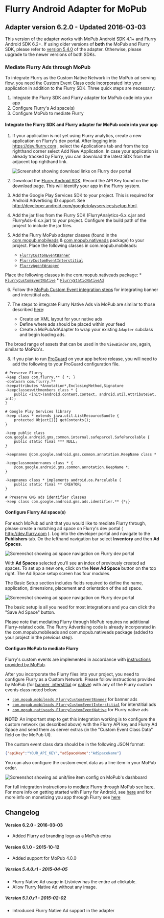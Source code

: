 Flurry Android Adapter for MoPub
=================================

Adapter version 6.2.0 - Updated 2016-03-03
------------------------------------------

This version of the adapter works with MoPub Android SDK 4.1+ and Flurry Android SDK 6.2+. If using older versions of **both**
the MoPub and Flurry SDK, please refer to [version 5.4.0](https://github.com/flurry/FlurryAdapterForMoPubAndroid/tree/v5.4.0_for_mopub_pre_4.0.0) of the adapter. 
Otherwise, please upgrade to the newer versions of both SDKs.

###  Mediate Flurry Ads through MoPub

To integrate Flurry as the Custom Native Network in the MoPub ad serving flow, you need the
Custom Event Class code incorporated into your application in addition to the Flurry SDK.
Three quick steps are necessary:

1. Integrate the Flurry SDK and Flurry adapter for MoPub code into your app
2. Configure Flurry's Ad space(s)
3. Configure MoPub to mediate Flurry

#### Integrate the Flurry SDK and Flurry adapter for MoPub code into your app

1. If your application is not yet using Flurry analytics, create a new application on Flurry's
dev portal. After logging into https://dev.flurry.com , select the Applications tab and from the
top righthand corner select Add New Application. In case your application is already tracked
by Flurry, you can download the latest SDK from the adjacent top righthand
link.

    ![Screenshot showing download links on Flurry dev portal](imgs/add_project_link.png)

2. Download the [Flurry Android SDK](https://dev.flurry.com/uploadVersionSelectProject.do).
Record the API Key found on the download page. This will identify your app in the Flurry system.

3. Add the Google Play Services SDK to your project. This is required for Android Advertising ID
support. See http://developer.android.com/google/playservices/setup.html.

4. Add the jar files from the Flurry SDK (FlurryAnalytics-6.x.x.jar and
FlurryAds-6.x.x.jar) to your project. Configure the build path of the project to include
the jar files.

5. Add the Flurry MoPub adapter classes (found in the [com.mopub.mobileads](src/com/mopub/mobileads)
& [com.mopub.nativeads](src/com/mopub/nativeads) package) to your project. Place the following
classes in com.mopub.mobileads:
    * [`FlurryCustomEventBanner`](src/com/mopub/mobileads/FlurryCustomEventBanner.java)
    * [`FlurryCustomEventInterstitial`](src/com/mopub/mobileads/FlurryCustomEventInterstitial.java)
    * [`FlurryAgentWrapper`](src/com/mopub/mobileads/FlurryAgentWrapper.java)

 Place the following classes in the com.mopub.nativeads package:
    * [`FlurryCustomEventNative`](src/com/mopub/nativeads/FlurryCustomEventNative.java)
    * [`FlurryStaticNativeAd`](src/com/mopub/nativeads/FlurryStaticNativeAd.java)

6. Follow the [MoPub Custom Event integration steps](https://github.com/mopub/mopub-android-sdk/wiki/Integrating-Third-Party-Ad-Networks)
for integrating banner and interstitial ads.

7. The steps to integrate Flurry Native Ads via MoPub are similar to those described [here](https://github.com/mopub/mopub-android-sdk/wiki/Native-Ads-Integration):
    * Create an XML layout for your native ads
    * Define where ads should be placed within your feed
    * Create a MoPubAdAdapter to wrap your existing `Adapter` subclass and begin loading ads.

 The broad range of assets that can be used in the `ViewBinder` are, again, similar to MoPub's.

8. If you plan to run [ProGuard](http://developer.android.com/tools/help/proguard.html) on your app
before release, you will need to add the following to your ProGuard configuration file.

 ```
 # Preserve Flurry
 -keep class com.flurry.** { *; }
 -dontwarn com.flurry.**
 -keepattributes *Annotation*,EnclosingMethod,Signature
 -keepclasseswithmembers class * {
     public <init>(android.content.Context, android.util.AttributeSet, int);
 }

 # Google Play Services library
 -keep class * extends java.util.ListResourceBundle {
     protected Object[][] getContents();
 }

 -keep public class com.google.android.gms.common.internal.safeparcel.SafeParcelable {
     public static final *** NULL;
 }

 -keepnames @com.google.android.gms.common.annotation.KeepName class *

 -keepclassmembernames class * {
     @com.google.android.gms.common.annotation.KeepName *;
 }

 -keepnames class * implements android.os.Parcelable {
     public static final ** CREATOR;
 }

 # Preserve GMS ads identifier classes
 -keep class com.google.android.gms.ads.identifier.** {*;}
 ```

#### Configure Flurry Ad space(s)

For each MoPub ad unit that you would like to mediate Flurry through, please create a matching ad
space on Flurry's dev portal ( http://dev.flurry.com ). Log into the developer portal and navigate
to the **Publishers** tab. On the lefthand navigation bar select **Inventory** and then
**Ad Spaces**.

![Screenshot showing ad space navigation on Flurry dev portal](imgs/ad_space_navigation.png)

With **Ad Spaces** selected you’ll see an index of previously created ad spaces. To set up a new one,
click on the **New Ad Space** button on the top right. The Ad Space setup screen has four modules.

The Basic Setup section includes fields required to define the name, application, dimensions,
placement and orientation of the ad space.

![Screenshot showing ad space navigation on Flurry dev portal](imgs/native_ad_setup.png)

The basic setup is all you need for most integrations and you can click the "Save Ad Space" button.

Please note that mediating Flurry through MoPub requires no additional Flurry-related code.
The Flurry Advertising code is already incorporated in the com.mopub.mobileads and
com.mopub.nativeads package (added to your project in the previous step).

#### Configure MoPub to mediate Flurry

Flurry's custom events are implemented in accordance with [instructions provided by MoPub]( https://github.com/mopub/mopub-android-sdk/wiki/Custom-Events).

After you incorporate the Flurry files into your project, you need to
configure Flurry as a Custom Network. Please follow instructions provided by MoPub 
(for [banner, interstitial](https://dev.twitter.com/mopub/ui-setup/custom-network-setup) or [native](https://dev.twitter.com/mopub/ui-setup/network-setup-custom-native)) 
with any of the Flurry custom events class noted below:

* [`com.mopub.mobileads.FlurryCustomEventBanner`](src/com/mopub/mobileads/FlurryCustomEventBanner.java)
 for banner ads
* [`com.mopub.mobileads.FlurryCustomEventInterstitial`](src/com/mopub/mobileads/FlurryCustomEventInterstitial.java)
  for interstitial ads
* [`com.mopub.nativeads.FlurryCustomEventNative`](src/com/mopub/nativeads/FlurryCustomEventNative.java)
 for Flurry native ads

**NOTE:** An important step to get this integration working is to configure the custom network (as described above) with the
Flurry API key and Flurry Ad Space and send them as server extras (in the "Custom Event Class Data" field on the MoPub UI).

The custom event class data should be in the following JSON format:

```json
{"apiKey":"YOUR_API_KEY","adSpaceName":"AdSpaceName"}
```

You can also configure the custom event data as a line item in your MoPub order.

![Screenshot showing ad unit/line item config on MoPub's dashboard](imgs/mopub_line_item_config.png)




For full integration instructions to mediate Flurry through MoPub see
[here](https://developer.yahoo.com/flurry/docs/publisher/gettingstarted/mediation/mopubmediatesflurry/android/). 
For more info on getting started with Flurry for Android, see
[here](https://developer.yahoo.com/flurry/docs/analytics/gettingstarted/android/)
and for more info on monetizing you app through Flurry see
[here](https://developer.yahoo.com/flurry/docs/publisher/code/android/)

Changelog
---------
#### Version 6.2.0 - 2016-03-03
* Added Flurry ad branding logo as a MoPub extra

#### Version 6.1.0 - 2015-10-12
* Added support for MoPub 4.0.0

##### Version 5.4.0.r1 - 2015-04-05
* Flurry Native Ad usage in Listview has the entire ad clickable.
* Allow Flurry Native Ad without any image.

##### Version 5.1.0.r1 - 2015-02-02
* Introduced Flurry Native Ad support in the adapter
